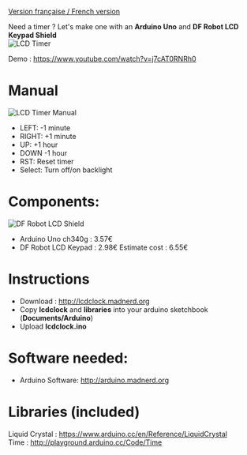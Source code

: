 [Version française / French version](https://github.com/pigetArduino/lcdclock/blob/master/readme.fr.md)

Need a timer ? Let's make one with an **Arduino Uno** and **DF Robot LCD Keypad Shield**    
![LCD Timer](https://github.com/pigetArduino/lcdclock/blob/master/doc/lcdclock.jpg)

Demo : https://www.youtube.com/watch?v=j7cAT0RNRh0

# Manual
![LCD Timer Manual](https://github.com/pigetArduino/lcdclock/blob/master/doc/lcdtimer_manual.png)
* LEFT: -1 minute   
* RIGHT: +1 minute   
* UP: +1 hour   
* DOWN -1 hour   
* RST: Reset timer   
* Select: Turn off/on backlight   

# Components:
![DF Robot LCD Shield](https://github.com/pigetArduino/lcdclock/blob/master/doc/dfrobot_lcdshield.png)
  * Arduino Uno ch340g : 3.57€
  * DF Robot LCD Keypad : 2.98€
Estimate cost : 6.55€ 

# Instructions
* Download : http://lcdclock.madnerd.org
* Copy **lcdclock** and **libraries** into your arduino sketchbook (**Documents/Arduino**)
* Upload **lcdclock.ino** 

# Software needed:
  * Arduino Software: http://arduino.madnerd.org

# Libraries (included)
Liquid Crystal : https://www.arduino.cc/en/Reference/LiquidCrystal   
Time : http://playground.arduino.cc/Code/Time
